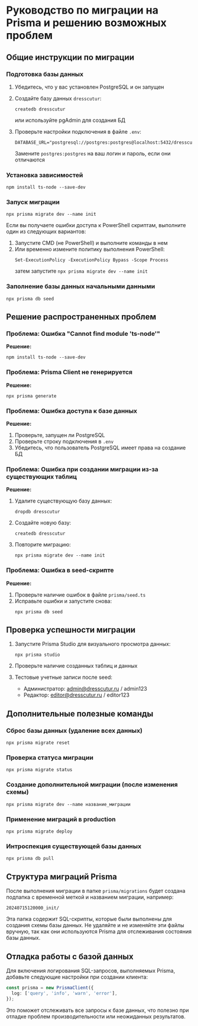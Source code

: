 # Руководство по миграции на Prisma и решению возможных проблем

## Общие инструкции по миграции

### Подготовка базы данных

1. Убедитесь, что у вас установлен PostgreSQL и он запущен
2. Создайте базу данных `dresscutur`:
   ```
   createdb dresscutur
   ```
   или используйте pgAdmin для создания БД

3. Проверьте настройки подключения в файле `.env`:
   ```
   DATABASE_URL="postgresql://postgres:postgres@localhost:5432/dresscutur"
   ```
   Замените `postgres:postgres` на ваш логин и пароль, если они отличаются

### Установка зависимостей

```
npm install ts-node --save-dev
```

### Запуск миграции

```
npx prisma migrate dev --name init
```

Если вы получаете ошибки доступа к PowerShell скриптам, выполните один из следующих вариантов:

1. Запустите CMD (не PowerShell) и выполните команды в нем
2. Или временно измените политику выполнения PowerShell:
   ```
   Set-ExecutionPolicy -ExecutionPolicy Bypass -Scope Process
   ```
   затем запустите `npx prisma migrate dev --name init`

### Заполнение базы данных начальными данными

```
npx prisma db seed
```

## Решение распространенных проблем

### Проблема: Ошибка "Cannot find module 'ts-node'"

**Решение:**
```
npm install ts-node --save-dev
```

### Проблема: Prisma Client не генерируется

**Решение:**
```
npx prisma generate
```

### Проблема: Ошибка доступа к базе данных

**Решение:**
1. Проверьте, запущен ли PostgreSQL
2. Проверьте строку подключения в `.env`
3. Убедитесь, что пользователь PostgreSQL имеет права на создание БД

### Проблема: Ошибка при создании миграции из-за существующих таблиц

**Решение:**
1. Удалите существующую базу данных:
   ```
   dropdb dresscutur
   ```
2. Создайте новую базу:
   ```
   createdb dresscutur
   ```
3. Повторите миграцию:
   ```
   npx prisma migrate dev --name init
   ```

### Проблема: Ошибка в seed-скрипте

**Решение:**
1. Проверьте наличие ошибок в файле `prisma/seed.ts`
2. Исправьте ошибки и запустите снова:
   ```
   npx prisma db seed
   ```

## Проверка успешности миграции

1. Запустите Prisma Studio для визуального просмотра данных:
   ```
   npx prisma studio
   ```

2. Проверьте наличие созданных таблиц и данных

3. Тестовые учетные записи после seed:
   - Администратор: admin@dresscutur.ru / admin123
   - Редактор: editor@dresscutur.ru / editor123

## Дополнительные полезные команды

### Сброс базы данных (удаление всех данных)
```
npx prisma migrate reset
```

### Проверка статуса миграции
```
npx prisma migrate status
```

### Создание дополнительной миграции (после изменения схемы)
```
npx prisma migrate dev --name название_миграции
```

### Применение миграций в production
```
npx prisma migrate deploy
```

### Интроспекция существующей базы данных
```
npx prisma db pull
```

## Структура миграций Prisma

После выполнения миграции в папке `prisma/migrations` будет создана подпапка с временной меткой и названием миграции, например:
```
20240715120000_init/
```

Эта папка содержит SQL-скрипты, которые были выполнены для создания схемы базы данных. Не удаляйте и не изменяйте эти файлы вручную, так как они используются Prisma для отслеживания состояния базы данных.

## Отладка работы с базой данных

Для включения логирования SQL-запросов, выполняемых Prisma, добавьте следующие настройки при создании клиента:

```typescript
const prisma = new PrismaClient({
  log: ['query', 'info', 'warn', 'error'],
});
```

Это поможет отслеживать все запросы к базе данных, что полезно при отладке проблем производительности или неожиданных результатов. 